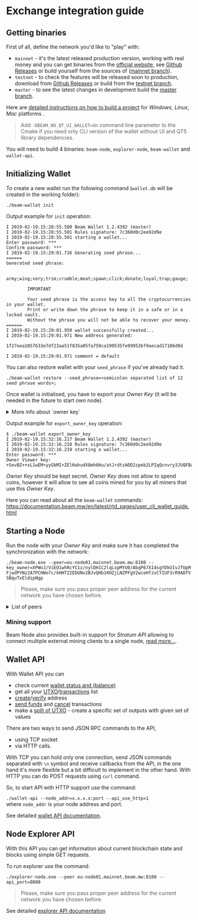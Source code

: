 
# Exchange integration guide 

## Getting binaries
First of all, define the network you'd like to "play" with:
- `mainnet` - it's the latest released production version, working with real money and you can get binaries from the [official website](https://www.beam.mw/downloads), see [Github Releases](https://github.com/BeamMW/beam/releases) or build yourself from the sources of ([mainnet branch](https://github.com/BeamMW/beam/tree/mainnet)).
- `testnet` - to check the features will be released soon to production, download from [Github Releases](https://github.com/BeamMW/beam/releases) or build from the [testnet branch](https://github.com/BeamMW/beam/tree/testnet).
- `master` - to see the latest changes in development build the [master branch](https://github.com/BeamMW/beam/tree/master).

Here are [detailed instructions on how to build a project](https://github.com/BeamMW/beam/wiki/How-to-build) for *Windows*, *Linux*, *Mac* platforms .
> Add `-DBEAM_NO_QT_UI_WALLET=On` command line parameter to the Cmake if you need only CLI version of the wallet without UI and QT5 library dependencies.

You will need to build 4 binaries: `beam-node`, `explorer-node`, `beam-wallet` and `wallet-api`.
 
## Initializing Wallet

To create a new wallet run the following command (`wallet.db` will be created in the working folder): 
 
`./beam-wallet init`  

Output example for `init` operation:

```
I 2019-02-19.15:28:55.500 Beam Wallet 1.2.4392 (master)
I 2019-02-19.15:28:55.501 Rules signature: 7c360d0c2ee92d9e
I 2019-02-19.15:28:55.501 starting a wallet...
Enter password: ***
Confirm password: ***
I 2019-02-19.15:29:01.716 Generating seed phrase...
======
Generated seed phrase:

        army;wing;very;trim;crumble;meat;spawn;click;donate;loyal;trap;gauge;

        IMPORTANT

        Your seed phrase is the access key to all the cryptocurrencies in your wallet.
        Print or write down the phrase to keep it in a safe or in a locked vault.
        Without the phrase you will not be able to recover your money.
======
I 2019-02-19.15:29:01.950 wallet successfully created...
I 2019-02-19.15:29:01.971 New address generated:

1f27eea1057633e7df23aa51f835a05fa759ca199535fe99952bf9aecad17186d9d

I 2019-02-19.15:29:01.971 comment = default
```
You can also restore wallet with your `seed_phrase` if you've already had it.

`./beam-wallet restore --seed_phrase=<semicolon separated list of 12 seed phrase words>;`

Once wallet is initialised, you have to export your *Owner Key* (it will be needed in the future to start own node).
<details>
<summary>
More info about `owner key`
</summary>
The purpose of the `owner key` is to allow all nodes mining for you to be aware of all mining rewards mined by other nodes so that you would only need to connect to one node to collect all the rewards into your wallet. While in most other cryptocurrencies this is done by simply mining to a single address you control, in Mimblewimble it is not as simple since there are no addresses and the mining rewards should be coded with unique blinding factors which are deterministically derived from the `master key`, and then tagged by the single `owner key`.
</details>

Output example for `export_owner_key` operation:

```
$ ./beam-wallet export_owner_key
I 2019-02-19.15:32:16.217 Beam Wallet 1.2.4392 (master)
I 2019-02-19.15:32:16.218 Rules signature: 7c360d0c2ee92d9e
I 2019-02-19.15:32:16.219 starting a wallet...
Enter password: ***
Owner Viewer key: +SevBZ++xL1wEM+yyGbMI+ZElHahudX8mh6Hu/atJrdtzAOD2zpeb2LPIqQcnvry3JUQFBa9gTAHT98RMQMdcggr+LX0oqdGsVIx3KRkTxyvRdKBnw8lz9uAmMx0P2TNlk30E+M5MCnX7Ngp
```
_Owner Key_ should be kept secret. _Owner Key_ does not allow to spend coins, however it will allow to see all coins mined for you by all miners that use this _Owner Кey_.

Here you can read about all the `beam-wallet` commands: https://documentation.beam.mw/en/latest/rtd_pages/user_cli_wallet_guide.html

## Starting a Node
Run the node with your _Owner Key_ and make sure it has completed the synchronization with the network:  

`./beam-node.exe --peer=eu-node01.mainnet.beam.mw:8100 --key_owner=XPWoJ/ViEO1whRcYC1z/nylDH1C2lqLxpMYU0/AbqP67XI4sgYDkUIvJfUpMFjwdPYNz2A7PCHWo7c/kHHTZ2EDUNv2BJvQHb1KHZjLNZPFgV2wceHfzvCYIUF3cR9ADfVSBquTxEldipNgp`  

>Please, make sure you pass proper peer address for the current network you have chosen before.

<details>
<summary>
List of peers
</summary>

```
MASTER peers:
eu-node01.masternet.beam.mw:8100
eu-node02.masternet.beam.mw:8100
eu-node03.masternet.beam.mw:8100
eu-node04.masternet.beam.mw:8100

TESTNET peers:
ap-node01.testnet.beam.mw:8100
ap-node02.testnet.beam.mw:8100
ap-node03.testnet.beam.mw:8100
eu-node01.testnet.beam.mw:8100
eu-node02.testnet.beam.mw:8100
eu-node03.testnet.beam.mw:8100
us-node01.testnet.beam.mw:8100
us-node02.testnet.beam.mw:8100
us-node03.testnet.beam.mw:8100

MAINNET peers:
eu-node01.mainnet.beam.mw:8100
eu-node02.mainnet.beam.mw:8100
eu-node03.mainnet.beam.mw:8100
eu-node04.mainnet.beam.mw:8100
us-node01.mainnet.beam.mw:8100
us-node02.mainnet.beam.mw:8100
us-node03.mainnet.beam.mw:8100
us-node04.mainnet.beam.mw:8100
ap-node01.mainnet.beam.mw:8100
ap-node02.mainnet.beam.mw:8100
ap-node03.mainnet.beam.mw:8100
ap-node04.mainnet.beam.mw:8100
```
</details>

### Mining support
Beam Node also provides built-in support for *Stratum API* allowing to connect multiple external mining clients to a single node, [read more...](https://documentation.beam.mw/en/latest/rtd_pages/user_beam_node_guide.html#mining-mode).

## Wallet API

With Wallet API you can 
* check current [wallet status and (balance)](https://github.com/BeamMW/beam/wiki/Beam-wallet-protocol-API#wallet_status)
* get all your [UTXO](https://github.com/BeamMW/beam/wiki/Beam-wallet-protocol-API#get_utxo)/[transactions](https://github.com/BeamMW/beam/wiki/Beam-wallet-protocol-API#tx_list) list
* [create](https://github.com/BeamMW/beam/wiki/Beam-wallet-protocol-API#create_address)/[verify](https://github.com/BeamMW/beam/wiki/Beam-wallet-protocol-API#validate_address) address 
* [send funds](https://github.com/BeamMW/beam/wiki/Beam-wallet-protocol-API#tx_send) and [cancel](https://github.com/BeamMW/beam/wiki/Beam-wallet-protocol-API#tx_cancel) transactions
* make a [split of UTXO](https://github.com/BeamMW/beam/wiki/Beam-wallet-protocol-API#tx_split) - create a specific set of outputs with given set of values

There are two ways to send JSON RPC commands to the API, 
* using TCP socket 
* via HTTP calls. 

With TCP you can hold only one connection, send JSON commands separated with `\n` symbol and receive callbacks from the API, in the one hand it's more flexible but a bit difficult to implement in the other hand. 
With HTTP you can do POST requests using `curl` command.  

So, to start API with HTTP support use the command: 
 
`./wallet-api --node_addr=x.x.x.x:port --api_use_http=1`  
where `node_addr` is your node address and port.

See detailed [wallet API documentation](https://github.com/BeamMW/beam/wiki/Beam-wallet-protocol-API).

## Node Explorer API

With this API you can get information about current blockchain state and blocks using simple GET requests.

To run explorer use the command: 
 
`./explorer-node.exe --peer eu-node01.mainnet.beam.mw:8100 --api_port=8080`

>Please, make sure you pass proper peer address for the current network you have chosen before.
  
See detailed [explorer API documentation](https://github.com/BeamMW/beam/wiki/Beam-Node-Explorer-API)